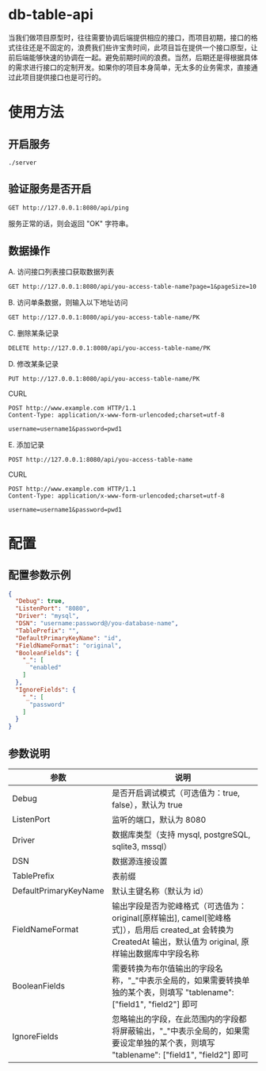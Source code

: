 # db-table-api
当我们做项目原型时，往往需要协调后端提供相应的接口，而项目初期，接口的格式往往还是不固定的，浪费我们些许宝贵时间，此项目旨在提供一个接口原型，让前后端能够快速的协调在一起。避免前期时间的浪费。当然，后期还是得根据具体的需求进行接口的定制开发。如果你的项目本身简单，无太多的业务需求，直接通过此项目提供接口也是可行的。

# 使用方法
## 开启服务
```shell
./server
```

## 验证服务是否开启
```url
GET http://127.0.0.1:8080/api/ping
```
服务正常的话，则会返回 "OK" 字符串。
## 数据操作

A. 访问接口列表接口获取数据列表
```url
GET http://127.0.0.1:8080/api/you-access-table-name?page=1&pageSize=10
```
B. 访问单条数据，则输入以下地址访问
```url
GET http://127.0.0.1:8080/api/you-access-table-name/PK
```
C. 删除某条记录
```url
DELETE http://127.0.0.1:8080/api/you-access-table-name/PK
```
D. 修改某条记录
```url
PUT http://127.0.0.1:8080/api/you-access-table-name/PK
```
CURL
```curl
POST http://www.example.com HTTP/1.1
Content-Type: application/x-www-form-urlencoded;charset=utf-8

username=username1&password=pwd1
```

E. 添加记录
```url
POST http://127.0.0.1:8080/api/you-access-table-name
```
CURL
```curl
POST http://www.example.com HTTP/1.1
Content-Type: application/x-www-form-urlencoded;charset=utf-8

username=username1&password=pwd1
```

# 配置
## 配置参数示例
```json
{
  "Debug": true,
  "ListenPort": "8080",
  "Driver": "mysql",
  "DSN": "username:password@/you-database-name",
  "TablePrefix": "",
  "DefaultPrimaryKeyName": "id",
  "FieldNameFormat": "original",
  "BooleanFields": {
    "_": [
      "enabled"
    ]
  },
  "IgnoreFields": {
    "_": [
      "password"
    ]
  }
}
```
## 参数说明
参数 | 说明
---- | ---
Debug | 是否开启调试模式（可选值为：true, false），默认为 true
ListenPort |  监听的端口，默认为 8080
Driver |  数据库类型（支持 mysql, postgreSQL, sqlite3, mssql）
DSN | 数据源连接设置
TablePrefix | 表前缀
DefaultPrimaryKeyName | 默认主键名称（默认为 id）
FieldNameFormat | 输出字段是否为驼峰格式（可选值为：original[原样输出], camel[驼峰格式]），启用后 created_at 会转换为 CreatedAt 输出，默认值为 original, 原样输出数据库中字段名称
BooleanFields | 需要转换为布尔值输出的字段名称，"_"中表示全局的，如果需要转换单独的某个表，则填写 "tablename": ["field1", "field2"] 即可
IgnoreFields | 忽略输出的字段，在此范围内的字段都将屏蔽输出，"_"中表示全局的，如果需要设定单独的某个表，则填写 "tablename": ["field1", "field2"] 即可
